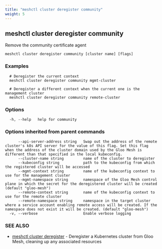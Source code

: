 ```yaml
---
title: "meshctl cluster deregister community"
weight: 5
---
```

## meshctl cluster deregister community

Remove the community certificate agent

```
meshctl cluster deregister community [cluster name] [flags]
```

### Examples

```
  # Deregister the current context
  meshctl cluster deregister community mgmt-cluster

  # Deregister a different context when the current one is the management cluster
  meshctl cluster deregister community remote-cluster
```

### Options

```
  -h, --help   help for community
```

### Options inherited from parent commands

```
      --api-server-address string   Swap out the address of the remote cluster's k8s API server for the value of this flag. Set this flag when the address of the cluster domain used by the Gloo Mesh is different than that specified in the local kubeconfig.
      --cluster-name string         name of the cluster to deregister
      --kubeconfig string           path to the kubeconfig from which the registered cluster will be accessed
      --mgmt-context string         name of the kubeconfig context to use for the management cluster
      --mgmt-namespace string       namespace of the Gloo Mesh control plane in which the secret for the deregistered cluster will be created (default "gloo-mesh")
      --remote-context string       name of the kubeconfig context to use for the remote cluster
      --remote-namespace string     namespace in the target cluster where a service account enabling remote access will be created. If the namespace does not exist it will be created. (default "gloo-mesh")
  -v, --verbose                     Enable verbose logging
```

### SEE ALSO

* [meshctl cluster deregister](../meshctl_cluster_deregister)	 - Deregister a Kubernetes cluster from Gloo Mesh, cleaning up any associated resources


